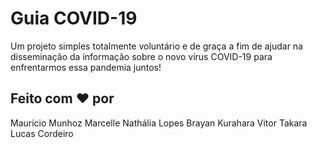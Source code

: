 # Guia COVID-19

Um projeto simples totalmente voluntário e de graça a fim de ajudar na disseminação da informação sobre o novo vírus COVID-19 para enfrentarmos essa pandemia juntos!

## Feito com ❤️ por

Maurício Munhoz
Marcelle
Nathália Lopes
Brayan Kurahara
Vitor Takara
Lucas Cordeiro
